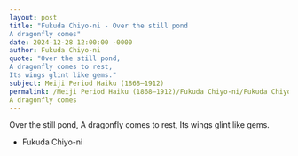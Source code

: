 ```yaml
---
layout: post
title: "Fukuda Chiyo-ni - Over the still pond 
A dragonfly comes"
date: 2024-12-28 12:00:00 -0000
author: Fukuda Chiyo-ni
quote: "Over the still pond, 
A dragonfly comes to rest, 
Its wings glint like gems."
subject: Meiji Period Haiku (1868–1912)
permalink: /Meiji Period Haiku (1868–1912)/Fukuda Chiyo-ni/Fukuda Chiyo-ni - Over the still pond 
A dragonfly comes
---
```


Over the still pond, 
A dragonfly comes to rest, 
Its wings glint like gems.

- Fukuda Chiyo-ni
